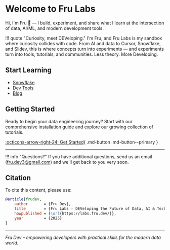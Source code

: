 # Welcome to Fru Labs

Hi, I'm Fru 👋 — I build, experiment, and share what I learn at the intersection of data, AI/ML, and modern development tools.

!!! quote "Curiosity, meet DEVeloping."
    I'm Fru, and Fru Labs is my sandbox where curiosity collides with code. From AI and data to Cursor, Snowflake, and Slidev, this is where concepts turn into experiments — and experiments turn into tools, tutorials, and communities. Less theory. More Developing.
 

## Start Learning  

- [Snowflake](labs/snowflake/index.md)  
- [Dev Tools](labs/dev-tools/index.md)  
- [Blog](labs/blog/index.md)  

## Getting Started

Ready to begin your data engineering journey? Start with our comprehensive installation guide and explore our growing collection of tutorials.

[:octicons-arrow-right-24: Get Started](labs/){ .md-button .md-button--primary }

---

!!! info "Questions?"
    If you have additional questions, send us an email (fru.dev3@gmail.com) and we'll get back to you very soon.

## Citation

To cite this content, please use:

```bibtex
@article{frudev,
    author       = {Fru Dev},
    title        = {Fru Labs - DEVeloping the Future of Data, AI & Tech},
    howpublished = {\url{https://labs.fru.dev/}},
    year         = {2025}
}
```

---

*Fru Dev – empowering developers with practical skills for the modern data world.*
